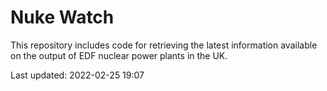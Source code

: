 # Nuke Watch

This repository includes code for retrieving the latest information available on the output of EDF nuclear power plants in the UK.

Last updated: 2022-02-25 19:07